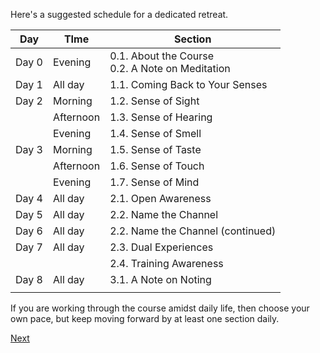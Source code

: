 Here's a suggested schedule for a dedicated retreat. 

| Day   | TIme      | Section                                            |
| ----- | --------- | -------------------------------------------------- |
| Day 0 | Evening   | 0.1. About the Course<br>0.2. A Note on Meditation |
| Day 1 | All day   | 1.1. Coming Back to Your Senses                    |
| Day 2 | Morning   | 1.2. Sense of Sight                                |
|       | Afternoon | 1.3. Sense of Hearing                              |
|       | Evening   | 1.4. Sense of Smell                                |
| Day 3 | Morning   | 1.5. Sense of Taste                                |
|       | Afternoon | 1.6. Sense of Touch                                |
|       | Evening   | 1.7. Sense of Mind                                 |
| Day 4 | All day   | 2.1. Open Awareness                                |
| Day 5 | All day   | 2.2. Name the Channel                              |
| Day 6 | All day   | 2.2. Name the Channel (continued)                  |
| Day 7 | All day   | 2.3. Dual Experiences                              |
|       |           | 2.4. Training Awareness                            |
| Day 8 | All day   | 3.1. A Note on Noting                              |
|       |           |                                                    |
If you are working through the course amidst daily life, then choose your own pace, but keep moving forward by at least one section daily. 


<a href="0. Introduction.html">Next</a>

